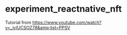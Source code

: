 # experiment_reactnative_nft
Tutorial from https://www.youtube.com/watch?v=_ivIUCSOZ78&amp;list=PPSV
